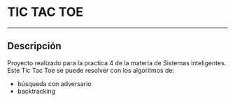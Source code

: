 # TIC TAC TOE
-----------

Descripción
-----------
Proyecto realizado para la practica 4 de la materia de Sistemas inteligentes.
Este Tic Tac Toe se puede resolver con los algoritmos de:
- búsqueda con adversario
- backtracking

